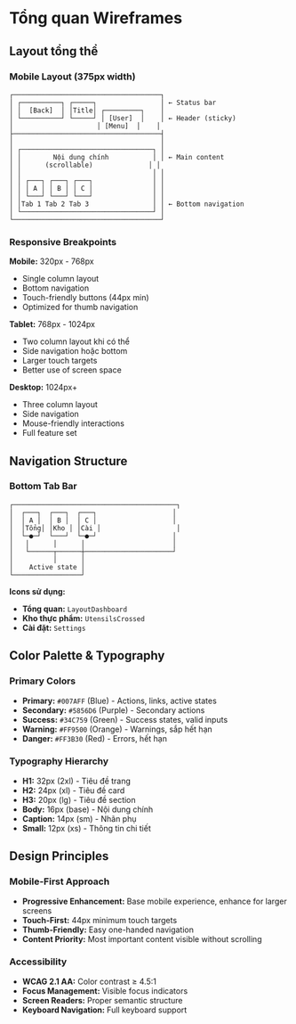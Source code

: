 # Tổng quan Wireframes

## Layout tổng thể

### Mobile Layout (375px width)

```
┌─────────────────────────────────────┐
│ ┌──────────┐ ┌─────┐                │ ← Status bar
│ │  [Back]  │ │Title│ ┌─────────┐    │
│ └──────────┘ └─────┘ │ [User]  │    │ ← Header (sticky)
│                     │ [Menu]  │    │
├─────────────────────────────────────┤
│                                     │
│ ┌─────────────────────────────────┐ │
│ │        Nội dung chính           │ │ ← Main content
│ │      (scrollable)              │ │
│ │                                 │ │
│ │ ┌───┐ ┌───┐ ┌───┐               │ │
│ │ │ A │ │ B │ │ C │               │ │
│ │ └───┘ └───┘ └───┘               │ │
│ │Tab 1 Tab 2 Tab 3                │ │ ← Bottom navigation
│ └─────────────────────────────────┘ │
└─────────────────────────────────────┘
```

### Responsive Breakpoints

**Mobile:** 320px - 768px
- Single column layout
- Bottom navigation
- Touch-friendly buttons (44px min)
- Optimized for thumb navigation

**Tablet:** 768px - 1024px
- Two column layout khi có thể
- Side navigation hoặc bottom
- Larger touch targets
- Better use of screen space

**Desktop:** 1024px+
- Three column layout
- Side navigation
- Mouse-friendly interactions
- Full feature set

## Navigation Structure

### Bottom Tab Bar

```
┌─────────────────────────────────────────┐
│  ┌───┐  ┌───┐  ┌───┐                   │
│  │ A │  │ B │  │ C │                   │
│  │Tổng│ │Kho │ │Cài │                   │
│  └─●─┘  └───┘  └─●─┘                   │
│   │      │      │                      │
│   └──────┬──────┼──────────────────────┘
│          │      │
│    Active state │
└─────────────────┘
```

**Icons sử dụng:**
- **Tổng quan:** `LayoutDashboard`
- **Kho thực phẩm:** `UtensilsCrossed`
- **Cài đặt:** `Settings`

## Color Palette & Typography

### Primary Colors
- **Primary:** `#007AFF` (Blue) - Actions, links, active states
- **Secondary:** `#5856D6` (Purple) - Secondary actions
- **Success:** `#34C759` (Green) - Success states, valid inputs
- **Warning:** `#FF9500` (Orange) - Warnings, sắp hết hạn
- **Danger:** `#FF3B30` (Red) - Errors, hết hạn

### Typography Hierarchy
- **H1:** 32px (2xl) - Tiêu đề trang
- **H2:** 24px (xl) - Tiêu đề card
- **H3:** 20px (lg) - Tiêu đề section
- **Body:** 16px (base) - Nội dung chính
- **Caption:** 14px (sm) - Nhãn phụ
- **Small:** 12px (xs) - Thông tin chi tiết

## Design Principles

### Mobile-First Approach
- **Progressive Enhancement:** Base mobile experience, enhance for larger screens
- **Touch-First:** 44px minimum touch targets
- **Thumb-Friendly:** Easy one-handed navigation
- **Content Priority:** Most important content visible without scrolling

### Accessibility
- **WCAG 2.1 AA:** Color contrast ≥ 4.5:1
- **Focus Management:** Visible focus indicators
- **Screen Readers:** Proper semantic structure
- **Keyboard Navigation:** Full keyboard support
